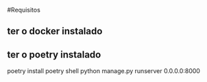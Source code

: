 #Requisitos

## ter o docker instalado
## ter o poetry instalado

poetry install
poetry shell
python manage.py runserver 0.0.0.0:8000
